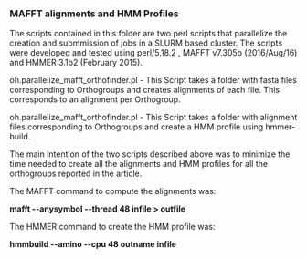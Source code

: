 ### MAFFT alignments and HMM Profiles

The scripts contained in this folder are two perl scripts that parallelize the creation and submmission of jobs in a SLURM based cluster.
The scripts were developed and tested using perl/5.18.2 , MAFFT v7.305b (2016/Aug/16) and HMMER 3.1b2 (February 2015).

oh.parallelize_mafft_orthofinder.pl - This Script takes a folder with fasta files corresponding to Orthogroups and creates alignments of each file. This corresponds to an alignment per Orthogroup.

oh.parallelize_mafft_orthofinder.pl - This Script takes a folder with alignment files corresponding to Orthogroups and create a HMM profile using hmmer-build.

The main intention of the two scripts described above  was to minimize the time needed to create all the alignments and HMM profiles for all the orthogroups reported in the article. 

The MAFFT command to compute the alignments was:

**mafft --anysymbol --thread 48  infile > outfile**

The HMMER command to create the HMM profile was:

**hmmbuild --amino --cpu 48 outname infile**
